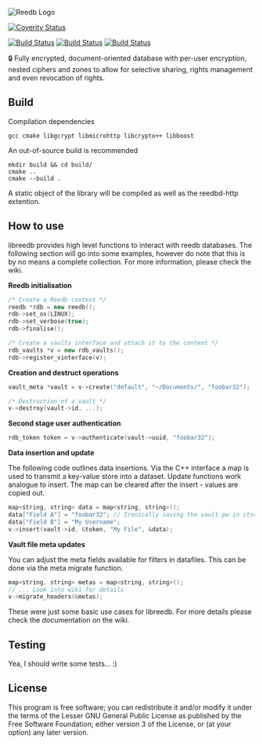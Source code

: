 ![Reedb Logo](https://raw.githubusercontent.com/reepass/reedb/develop/extras/logo.png)

[![Coverity Status](https://scan.coverity.com/projects/6872/badge.svg)](https://scan.coverity.com/projects/reepass-reedb)

[![Build Status](https://gitlab.com/SpaceKookie/reedb-mirror/badges/develop/build.svg)](https://gitlab.com/SpaceKookie/reedb-mirror/builds)
[![Build Status](https://travis-ci.org/reepass/libreedb.svg?branch=master)](https://travis-ci.org/reepass/libreedb)
[![Build Status](https://codeship.com/projects/414c23f0-fa36-0133-64c5-46c303037c21/status?branch=develop)](https://codeship.com/projects/414c23f0-fa36-0133-64c5-46c303037c21/status?branch=develop)

:lock: Fully encrypted, document-oriented database with per-user encryption, nested ciphers and zones to allow for selective sharing, rights management and even revocation of rights.

Build
-----

Compilation dependencies

`gcc cmake libgcrypt libmicrohttp libcrypto++ libboost`

An out-of-source build is recommended

```console
mkdir build && cd build/
cmake ..
cmake --build .
```

A static object of the library will be compiled as well as the reedbd-http extention.


How to use
----------

libreedb provides high level functions to interact with reedb databases. The following section will go into some examples, however do note that this is by no means a complete collection. For more information, please check the wiki.

**Reedb initialisation**

```C++
/* Create a Reedb context */
reedb *rdb = new reedb();
rdb->set_os(LINUX);
rdb->set_verbose(true);
rdb->finalise();

/* Create a vaults interface and attach it to the context */
rdb_vaults *v = new rdb_vaults();
rdb->register_vinterface(v);
```

**Creation and destruct operations**

```C++
vault_meta *vault = v->create("default", "~/Documents/", "foobar32");

/* Destruction of a vault */
v->destroy(vault->id, ...);
```

**Second stage user authentication**

```C++
rdb_token token = v->authenticate(vault->uuid, "foobar32");
```

**Data insertion and update**

The following code outlines data insertions. Via the C++ interface a map is used to transmit a key-value store into a dataset. Update functions work analogue to insert. The map can be cleared after the insert - values are copied out.

```C++
map<string, string> data = map<string, string>();
data["Field A"] = "foobar32"; // Ironically saving the vault pw in itself
data["Field B"] = "My Username";
v->insert(vault->id, &token, "My File", &data);
```

**Vault file meta updates**

You can adjust the meta fields available for filters in datafiles. This can be done via the meta migrate function.

```C++
map<string, string> metas = map<string, string>();
// ... Look into wiki for details
v->migrate_headers(&metas);
```

These were just some basic use cases for libreedb. For more details please check the documentation on the wiki.

Testing
-------

Yea, I should write some tests... :)

License
-------

This program is free software; you can redistribute it and/or modify
it under the terms of the Lesser GNU General Public License as published by
the Free Software Foundation; either version 3 of the License, or
(at your option) any later version.
